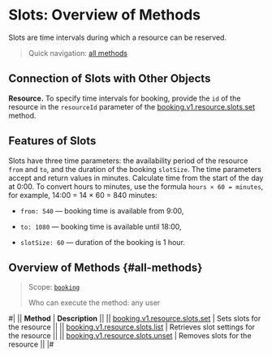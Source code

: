 # Slots: Overview of Methods

Slots are time intervals during which a resource can be reserved.

> Quick navigation: [all methods](#all-methods) 

## Connection of Slots with Other Objects

**Resource.** To specify time intervals for booking, provide the `id` of the resource in the `resourceId` parameter of the [booking.v1.resource.slots.set](./booking-v1-resource-slots-set.md) method.

## Features of Slots

Slots have three time parameters: the availability period of the resource `from` and `to`, and the duration of the booking `slotSize`. The time parameters accept and return values in minutes. Calculate time from the start of the day at 0:00. To convert hours to minutes, use the formula `hours × 60 = minutes`, for example, 14:00 = 14 × 60 = 840 minutes:

- `from: 540` — booking time is available from 9:00,

- `to: 1080` — booking time is available until 18:00,

- `slotSize: 60` — duration of the booking is 1 hour.

## Overview of Methods {#all-methods}

> Scope: [`booking`](../../../scopes/permissions.md)
>
> Who can execute the method: any user

#|
|| **Method** | **Description** ||
|| [booking.v1.resource.slots.set](./booking-v1-resource-slots-set.md) | Sets slots for the resource ||
|| [booking.v1.resource.slots.list](./booking-v1-resource-slots-list.md) | Retrieves slot settings for the resource ||
|| [booking.v1.resource.slots.unset](./booking-v1-resource-slots-unset.md) | Removes slots for the resource ||
|#